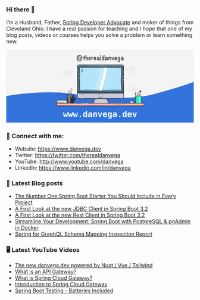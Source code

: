 ### Hi there 👋

I’m a Husband, Father, [Spring Developer Advocate](https://tanzu.vmware.com/developer/advocates/) and maker of things from Cleveland Ohio. I have a real passion for teaching and I hope that one of my blog posts, videos or courses helps you solve a problem or learn something new.

![Profile Header](./github_profile_header.png)

### 🤝 Connect with me:

- Website: https://www.danvega.dev
- Twitter: https://twitter.com/therealdanvega
- YouTube: http://www.youtube.com/danvega
- LinkedIn: https://www.linkedin.com/in/danvega

### 📝 Latest Blog posts

<!-- BLOG-POST-LIST:START -->
- [The Number One Spring Boot Starter You Should Include in Every Project](/blog/2023/09/17/spring-boot-starter)
- [A First Look at the new JDBC Client in Spring Boot 3.2](/blog/2023/09/11/spring-jdbc-client)
- [A First Look at the new Rest Client in Spring Boot 3.2](/blog/2023/09/08/rest-client-first-look)
- [Streamline Your Development: Spring Boot with PostgreSQL &amp; pgAdmin in Docker](/blog/2023/07/17/pgadmin-docker-compose)
- [Spring for GraphQL Schema Mapping Inspection Report](/blog/2023/07/13/graphql-schema-mapping-inspection)
<!-- BLOG-POST-LIST:END -->

### 🖥 Latest YouTube Videos

<!-- YOUTUBE:START -->
- [The new danvega.dev powered by Nuxt / Vue / Tailwind](https://www.youtube.com/watch?v=0giBZlNqSLQ)
- [What is an API Gateway?](https://www.youtube.com/watch?v=gswspnb6wYI)
- [What is Spring Cloud Gateway?](https://www.youtube.com/watch?v=o_h8BR2BcFk)
- [Introduction to Spring Cloud Gateway](https://www.youtube.com/watch?v=SukqRvTfZwM)
- [Spring Boot Testing - Batteries Included](https://www.youtube.com/watch?v=cjVRFjCzlLk)
<!-- YOUTUBE:END -->
